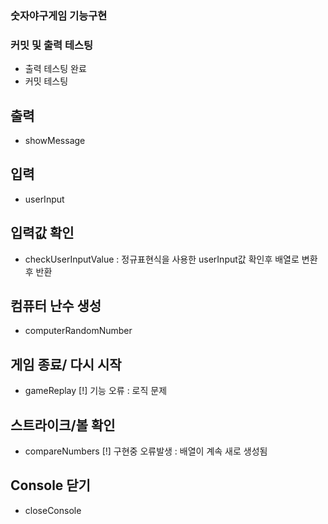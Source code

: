 ### 숫자야구게임 기능구현

### 커밋 및 출력 테스팅
- 출력 테스팅 완료
- 커밋 테스팅
## 출력
- showMessage

## 입력
- userInput

## 입력값 확인
- checkUserInputValue : 정규표현식을 사용한 userInput값 확인후 배열로 변환후 반환

## 컴퓨터 난수 생성 
- computerRandomNumber

## 게임 종료/ 다시 시작
- gameReplay
[!] 기능 오류 : 로직 문제

## 스트라이크/볼 확인
- compareNumbers
[!] 구현중 오류발생 : 배열이 계속 새로 생성됨

## Console 닫기
- closeConsole
